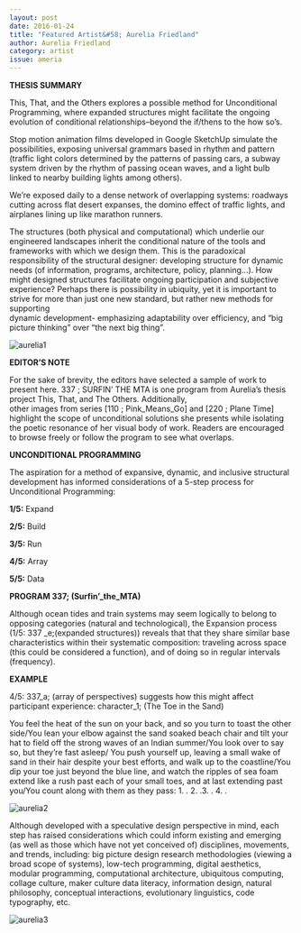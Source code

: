 ```yaml
---
layout: post 
date: 2016-01-24
title: "Featured Artist&#58; Aurelia Friedland"
author: Aurelia Friedland
category: artist
issue: ameria
---
```

**THESIS SUMMARY**

This, That, and the Others explores a possible method for Unconditional Programming, where expanded structures might facilitate the ongoing evolution of conditional relationships–beyond the if/thens to the how so’s.

Stop motion animation films developed in Google SketchUp simulate the possibilities, exposing universal grammars based in rhythm and pattern (traffic light colors determined by the patterns of passing cars, a subway system driven by the rhythm of passing ocean waves, and a light bulb linked to nearby building lights among others).

We’re exposed daily to a dense network of overlapping systems: roadways cutting across flat desert expanses, the domino effect of traffic lights, and airplanes lining up like marathon runners.

The structures (both physical and computational) which underlie our engineered landscapes inherit the conditional nature of the tools and frameworks with which we design them. This is the paradoxical responsibility of the structural designer: developing structure for dynamic needs (of information, programs, architecture, policy, planning…). How might designed structures facilitate ongoing participation and subjective experience? Perhaps there is possibility in ubiquity, yet it is important to strive for more than just one new standard, but rather new methods for supporting  
dynamic development- emphasizing adaptability over efficiency, and “big picture thinking” over “the next big thing”.

![aurelia1](/assets/img/ameria/aurelia1.png)

**EDITOR’S NOTE**

For the sake of brevity, the editors have selected a sample of work to present here. 337 ; SURFIN’ THE MTA is one program from Aurelia’s thesis project This, That, and The Others. Additionally,  
other images from series [110 ; Pink_Means_Go] and [220 ; Plane Time] highlight the scope of unconditional solutions she presents while isolating the poetic resonance of her visual body of work. Readers are encouraged to browse freely or follow the program to see what overlaps.

**UNCONDITIONAL PROGRAMMING**

The aspiration for a method of expansive, dynamic, and inclusive structural development has informed considerations of a 5-step process for Unconditional Programming:

**1/5:** Expand

**2/5:** Build

**3/5:** Run

**4/5:** Array

**5/5:** Data

**PROGRAM 337; (Surfin’_the_MTA)**

Although ocean tides and train systems may seem logically to belong to opposing categories (natural and technological), the Expansion process (1/5: 337 _e;(expanded structures)) reveals that that they share similar base characteristics within their systematic composition: traveling across space (this could be considered a function), and of doing so in regular intervals (frequency).

**EXAMPLE**

4/5: 337_a; (array of perspectives) suggests how this might affect participant experience: character_1; (The Toe in the Sand)

You feel the heat of the sun on your back, and so you turn to toast the other side/You lean your elbow against the sand soaked beach chair and tilt your hat to field off the strong waves of an Indian summer/You look over to say so, but they’re fast asleep/ You push yourself up, leaving a small wake of sand in their hair despite your best efforts, and walk up to the coastline/You dip your toe just beyond the blue line, and watch the ripples of sea foam extend like a rush past each of your small toes, and at last extending past you/You count along with them as they pass: 1\. . 2\. .3\. . 4\. .

![aurelia2](/assets/img/ameria/aurelia2.png)

Although developed with a speculative design perspective in mind, each step has raised considerations which could inform existing and emerging (as well as those which have not yet conceived of) disciplines, movements, and trends, including: big picture design research methodologies (viewing a broad scope of systems), low-tech programming, digital aesthetics, modular programming, computational architecture, ubiquitous computing, collage culture, maker culture data literacy, information design, natural philosophy, conceptual interactions, evolutionary linguistics, code typography, etc.

![aurelia3](/assets/img/ameria/aurelia3.png)